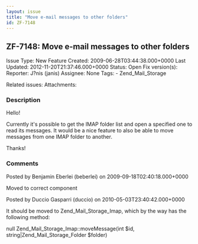 ```yaml
---
layout: issue
title: "Move e-mail messages to other folders"
id: ZF-7148
---
```


ZF-7148: Move e-mail messages to other folders
----------------------------------------------

 Issue Type: New Feature Created: 2009-06-28T03:44:38.000+0000 Last Updated: 2012-11-20T21:37:46.000+0000 Status: Open Fix version(s): 
 Reporter:  J?nis (janis)  Assignee:  None  Tags: - Zend\_Mail\_Storage
 
 Related issues: 
 Attachments: 
### Description

Hello!

Currently it's possible to get the IMAP folder list and open a specified one to read its messages. It would be a nice feature to also be able to move messages from one IMAP folder to another.

Thanks!

 

 

### Comments

Posted by Benjamin Eberlei (beberlei) on 2009-09-18T02:40:18.000+0000

Moved to correct component

 

 

Posted by Duccio Gasparri (duccio) on 2010-05-03T23:40:42.000+0000

It should be moved to Zend\_Mail\_Storage\_Imap, which by the way has the following method:

null Zend\_Mail\_Storage\_Imap::moveMessage(int $id, string|Zend\_Mail\_Storage\_Folder $folder)

 

 
